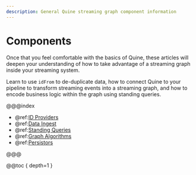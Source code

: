 ```yaml
---
description: General Quine streaming graph component information
---
```

# Components

Once that you feel comfortable with the basics of Quine, these articles will deepen your understanding of how to take advantage of a streaming graph inside your streaming system.

Learn to use `idFrom` to de-duplicate data, how to connect Quine to your pipeline to transform streaming events into a streaming graph, and how to encode business logic within the graph using standing queries.

@@@index

* @ref:[ID Providers](id-provider.md)
* @ref:[Data Ingest](ingest-sources/ingest-sources.md)
* @ref:[Standing Queries](writing-standing-queries.md)
* @ref:[Graph Algorithms](graph-algorithms/index.md)
* @ref:[Persistors](persistors/persistor.md)

@@@

@@toc { depth=1 }

